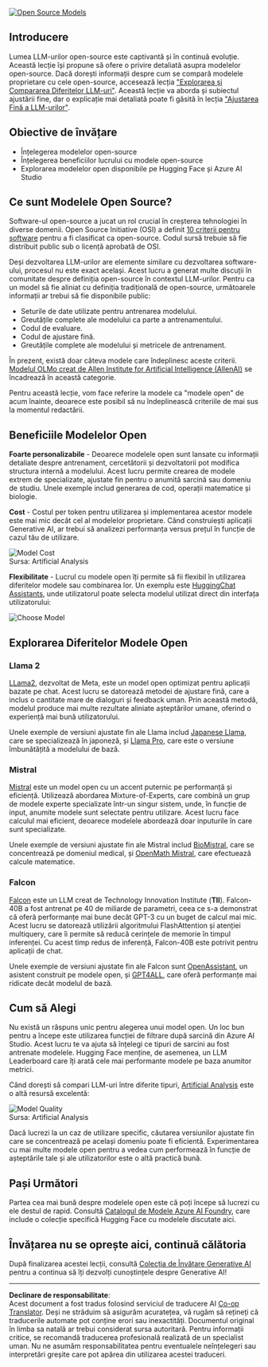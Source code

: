 <!--
CO_OP_TRANSLATOR_METADATA:
{
  "original_hash": "a8b2d4bb727c877ebf9edff8623d16b9",
  "translation_date": "2025-09-06T10:24:01+00:00",
  "source_file": "16-open-source-models/README.md",
  "language_code": "ro"
}
-->
[![Open Source Models](../../../translated_images/16-lesson-banner.6b56555e8404fda1716382db4832cecbe616ccd764de381f0af6cfd694d05f74.ro.png)](https://aka.ms/gen-ai-lesson16-gh?WT.mc_id=academic-105485-koreyst)

## Introducere

Lumea LLM-urilor open-source este captivantă și în continuă evoluție. Această lecție își propune să ofere o privire detaliată asupra modelelor open-source. Dacă dorești informații despre cum se compară modelele proprietare cu cele open-source, accesează lecția ["Explorarea și Compararea Diferitelor LLM-uri"](../02-exploring-and-comparing-different-llms/README.md?WT.mc_id=academic-105485-koreyst). Această lecție va aborda și subiectul ajustării fine, dar o explicație mai detaliată poate fi găsită în lecția ["Ajustarea Fină a LLM-urilor"](../18-fine-tuning/README.md?WT.mc_id=academic-105485-koreyst).

## Obiective de învățare

- Înțelegerea modelelor open-source
- Înțelegerea beneficiilor lucrului cu modele open-source
- Explorarea modelelor open disponibile pe Hugging Face și Azure AI Studio

## Ce sunt Modelele Open Source?

Software-ul open-source a jucat un rol crucial în creșterea tehnologiei în diverse domenii. Open Source Initiative (OSI) a definit [10 criterii pentru software](https://web.archive.org/web/20241126001143/https://opensource.org/osd?WT.mc_id=academic-105485-koreyst) pentru a fi clasificat ca open-source. Codul sursă trebuie să fie distribuit public sub o licență aprobată de OSI.

Deși dezvoltarea LLM-urilor are elemente similare cu dezvoltarea software-ului, procesul nu este exact același. Acest lucru a generat multe discuții în comunitate despre definiția open-source în contextul LLM-urilor. Pentru ca un model să fie aliniat cu definiția tradițională de open-source, următoarele informații ar trebui să fie disponibile public:

- Seturile de date utilizate pentru antrenarea modelului.
- Greutățile complete ale modelului ca parte a antrenamentului.
- Codul de evaluare.
- Codul de ajustare fină.
- Greutățile complete ale modelului și metricele de antrenament.

În prezent, există doar câteva modele care îndeplinesc aceste criterii. [Modelul OLMo creat de Allen Institute for Artificial Intelligence (AllenAI)](https://huggingface.co/allenai/OLMo-7B?WT.mc_id=academic-105485-koreyst) se încadrează în această categorie.

Pentru această lecție, vom face referire la modele ca "modele open" de acum înainte, deoarece este posibil să nu îndeplinească criteriile de mai sus la momentul redactării.

## Beneficiile Modelelor Open

**Foarte personalizabile** - Deoarece modelele open sunt lansate cu informații detaliate despre antrenament, cercetătorii și dezvoltatorii pot modifica structura internă a modelului. Acest lucru permite crearea de modele extrem de specializate, ajustate fin pentru o anumită sarcină sau domeniu de studiu. Unele exemple includ generarea de cod, operații matematice și biologie.

**Cost** - Costul per token pentru utilizarea și implementarea acestor modele este mai mic decât cel al modelelor proprietare. Când construiești aplicații Generative AI, ar trebui să analizezi performanța versus prețul în funcție de cazul tău de utilizare.

![Model Cost](../../../translated_images/model-price.3f5a3e4d32ae00b465325159e1f4ebe7b5861e95117518c6bfc37fe842950687.ro.png)  
Sursa: Artificial Analysis

**Flexibilitate** - Lucrul cu modele open îți permite să fii flexibil în utilizarea diferitelor modele sau combinarea lor. Un exemplu este [HuggingChat Assistants](https://huggingface.co/chat?WT.mc_id=academic-105485-koreyst), unde utilizatorul poate selecta modelul utilizat direct din interfața utilizatorului:

![Choose Model](../../../translated_images/choose-model.f095d15bbac922141591fd4fac586dc8d25e69b42abf305d441b84c238e293f2.ro.png)

## Explorarea Diferitelor Modele Open

### Llama 2

[LLama2](https://huggingface.co/meta-llama?WT.mc_id=academic-105485-koreyst), dezvoltat de Meta, este un model open optimizat pentru aplicații bazate pe chat. Acest lucru se datorează metodei de ajustare fină, care a inclus o cantitate mare de dialoguri și feedback uman. Prin această metodă, modelul produce mai multe rezultate aliniate așteptărilor umane, oferind o experiență mai bună utilizatorului.

Unele exemple de versiuni ajustate fin ale Llama includ [Japanese Llama](https://huggingface.co/elyza/ELYZA-japanese-Llama-2-7b?WT.mc_id=academic-105485-koreyst), care se specializează în japoneză, și [Llama Pro](https://huggingface.co/TencentARC/LLaMA-Pro-8B?WT.mc_id=academic-105485-koreyst), care este o versiune îmbunătățită a modelului de bază.

### Mistral

[Mistral](https://huggingface.co/mistralai?WT.mc_id=academic-105485-koreyst) este un model open cu un accent puternic pe performanță și eficiență. Utilizează abordarea Mixture-of-Experts, care combină un grup de modele experte specializate într-un singur sistem, unde, în funcție de input, anumite modele sunt selectate pentru utilizare. Acest lucru face calculul mai eficient, deoarece modelele abordează doar inputurile în care sunt specializate.

Unele exemple de versiuni ajustate fin ale Mistral includ [BioMistral](https://huggingface.co/BioMistral/BioMistral-7B?text=Mon+nom+est+Thomas+et+mon+principal?WT.mc_id=academic-105485-koreyst), care se concentrează pe domeniul medical, și [OpenMath Mistral](https://huggingface.co/nvidia/OpenMath-Mistral-7B-v0.1-hf?WT.mc_id=academic-105485-koreyst), care efectuează calcule matematice.

### Falcon

[Falcon](https://huggingface.co/tiiuae?WT.mc_id=academic-105485-koreyst) este un LLM creat de Technology Innovation Institute (**TII**). Falcon-40B a fost antrenat pe 40 de miliarde de parametri, ceea ce s-a demonstrat că oferă performanțe mai bune decât GPT-3 cu un buget de calcul mai mic. Acest lucru se datorează utilizării algoritmului FlashAttention și atenției multiquery, care îi permite să reducă cerințele de memorie în timpul inferenței. Cu acest timp redus de inferență, Falcon-40B este potrivit pentru aplicații de chat.

Unele exemple de versiuni ajustate fin ale Falcon sunt [OpenAssistant](https://huggingface.co/OpenAssistant/falcon-40b-sft-top1-560?WT.mc_id=academic-105485-koreyst), un asistent construit pe modele open, și [GPT4ALL](https://huggingface.co/nomic-ai/gpt4all-falcon?WT.mc_id=academic-105485-koreyst), care oferă performanțe mai ridicate decât modelul de bază.

## Cum să Alegi

Nu există un răspuns unic pentru alegerea unui model open. Un loc bun pentru a începe este utilizarea funcției de filtrare după sarcină din Azure AI Studio. Acest lucru te va ajuta să înțelegi ce tipuri de sarcini au fost antrenate modelele. Hugging Face menține, de asemenea, un LLM Leaderboard care îți arată cele mai performante modele pe baza anumitor metrici.

Când dorești să compari LLM-uri între diferite tipuri, [Artificial Analysis](https://artificialanalysis.ai/?WT.mc_id=academic-105485-koreyst) este o altă resursă excelentă:

![Model Quality](../../../translated_images/model-quality.aaae1c22e00f7ee1cd9dc186c611ac6ca6627eabd19e5364dce9e216d25ae8a5.ro.png)  
Sursa: Artificial Analysis

Dacă lucrezi la un caz de utilizare specific, căutarea versiunilor ajustate fin care se concentrează pe același domeniu poate fi eficientă. Experimentarea cu mai multe modele open pentru a vedea cum performează în funcție de așteptările tale și ale utilizatorilor este o altă practică bună.

## Pași Următori

Partea cea mai bună despre modelele open este că poți începe să lucrezi cu ele destul de rapid. Consultă [Catalogul de Modele Azure AI Foundry](https://ai.azure.com?WT.mc_id=academic-105485-koreyst), care include o colecție specifică Hugging Face cu modelele discutate aici.

## Învățarea nu se oprește aici, continuă călătoria

După finalizarea acestei lecții, consultă [Colecția de Învățare Generative AI](https://aka.ms/genai-collection?WT.mc_id=academic-105485-koreyst) pentru a continua să îți dezvolți cunoștințele despre Generative AI!

---

**Declinare de responsabilitate**:  
Acest document a fost tradus folosind serviciul de traducere AI [Co-op Translator](https://github.com/Azure/co-op-translator). Deși ne străduim să asigurăm acuratețea, vă rugăm să rețineți că traducerile automate pot conține erori sau inexactități. Documentul original în limba sa natală ar trebui considerat sursa autoritară. Pentru informații critice, se recomandă traducerea profesională realizată de un specialist uman. Nu ne asumăm responsabilitatea pentru eventualele neînțelegeri sau interpretări greșite care pot apărea din utilizarea acestei traduceri.